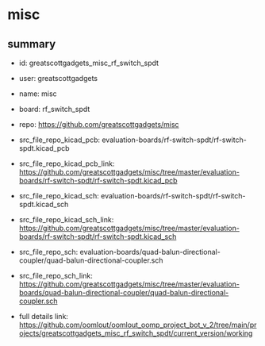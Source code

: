 # misc
 
## summary 
* id: greatscottgadgets_misc_rf_switch_spdt
* user: greatscottgadgets
* name: misc
* board: rf_switch_spdt
* repo: https://github.com/greatscottgadgets/misc
* src_file_repo_kicad_pcb: evaluation-boards/rf-switch-spdt/rf-switch-spdt.kicad_pcb
* src_file_repo_kicad_pcb_link: https://github.com/greatscottgadgets/misc/tree/master/evaluation-boards/rf-switch-spdt/rf-switch-spdt.kicad_pcb
* src_file_repo_kicad_sch: evaluation-boards/rf-switch-spdt/rf-switch-spdt.kicad_sch
* src_file_repo_kicad_sch_link: https://github.com/greatscottgadgets/misc/tree/master/evaluation-boards/rf-switch-spdt/rf-switch-spdt.kicad_sch

* src_file_repo_sch: evaluation-boards/quad-balun-directional-coupler/quad-balun-directional-coupler.sch
* src_file_repo_sch_link: https://github.com/greatscottgadgets/misc/tree/master/evaluation-boards/quad-balun-directional-coupler/quad-balun-directional-coupler.sch
* full details link: https://github.com/oomlout/oomlout_oomp_project_bot_v_2/tree/main/projects/greatscottgadgets_misc_rf_switch_spdt/current_version/working  






